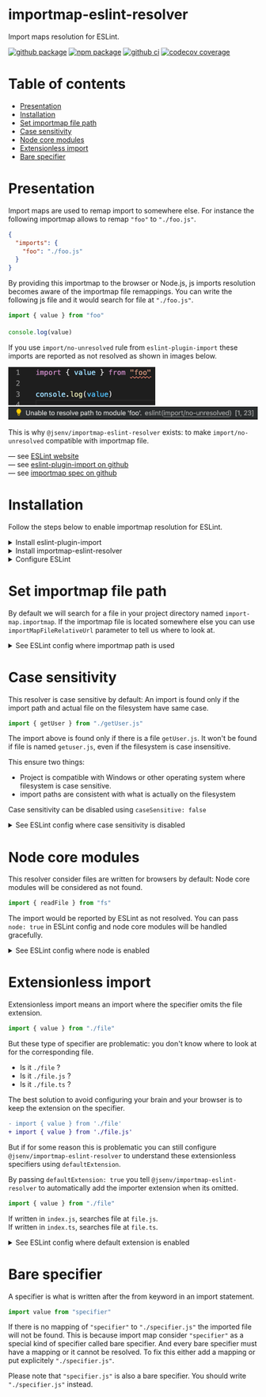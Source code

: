 # importmap-eslint-resolver

Import maps resolution for ESLint.

[![github package](https://img.shields.io/github/package-json/v/jsenv/jsenv-importmap-eslint-resolver.svg?logo=github&label=package)](https://github.com/jsenv/jsenv-importmap-eslint-resolver/packages)
[![npm package](https://img.shields.io/npm/v/@jsenv/importmap-eslint-resolver.svg?logo=npm&label=package)](https://www.npmjs.com/package/@jsenv/importmap-eslint-resolver)
[![github ci](https://github.com/jsenv/jsenv-importmap-eslint-resolver/workflows/ci/badge.svg)](https://github.com/jsenv/jsenv-importmap-eslint-resolver/actions?workflow=ci)
[![codecov coverage](https://codecov.io/gh/jsenv/jsenv-importmap-eslint-resolver/branch/master/graph/badge.svg)](https://codecov.io/gh/jsenv/jsenv-importmap-eslint-resolver)

# Table of contents

- [Presentation](#Presentation)
- [Installation](#installation)
- [Set importmap file path](#Set-importmap-file-path)
- [Case sensitivity](#Case-sensitivity)
- [Node core modules](#Node-core-modules)
- [Extensionless import](#extensionless-import)
- [Bare specifier](#Bare-specifier)

# Presentation

Import maps are used to remap import to somewhere else. For instance the following importmap allows to remap `"foo"` to `"./foo.js"`.

```json
{
  "imports": {
    "foo": "./foo.js"
  }
}
```

By providing this importmap to the browser or Node.js, js imports resolution becomes aware of the importmap file remappings. You can write the following js file and it would search for file at `"./foo.js"`.

```js
import { value } from "foo"

console.log(value)
```

If you use `import/no-unresolved` rule from `eslint-plugin-import` these imports are reported as not resolved as shown in images below.

![screenshot import not resolved in vscode](./docs/vscode-import-not-resolved.png)</br >
![screenshot eslint error in vscode](./docs/eslint-error-in-vscode.png)

This is why `@jsenv/importmap-eslint-resolver` exists: to make `import/no-unresolved` compatible with importmap file.

— see [ESLint website](https://eslint.org)<br />
— see [eslint-plugin-import on github](https://github.com/benmosher/eslint-plugin-import)<br />
— see [importmap spec on github](https://github.com/WICG/import-maps)<br />

# Installation

Follow the steps below to enable importmap resolution for ESLint.

<details>
  <summary>Install eslint-plugin-import</summary>

> If you already use this ESLint plugin you can skip this step.

```console
npm install --save-dev eslint-plugin-import
```

</details>

<details>
  <summary>Install importmap-eslint-resolver</summary>

```console
npm install --save-dev @jsenv/importmap-eslint-resolver
```

</details>

<details>
  <summary>Configure ESLint</summary>

Your ESLint config must:

- enable `eslint-plugin-import` in `plugins`
- configure `eslint-plugin-import` to use `@jsenv/importmap-eslint-resolver` as resolver

Your minimal `.eslintrc.cjs` file looks like this:

```js
module.exports = {
  plugins: ["import"],
  settings: {
    "import/resolver": {
      [require.resolve("@jsenv/importmap-eslint-resolver")]: {
        projectDirectoryUrl: __dirname,
      },
    },
  },
}
```

</details>

# Set importmap file path

By default we will search for a file in your project directory named `import-map.importmap`. If the importmap file is located somewhere else you can use `importMapFileRelativeUrl` parameter to tell us where to look at.

<details>
  <summary>See ESLint config where importmap path is used</summary>

```js
module.exports = {
  plugins: ["import"],
  settings: {
    "import/resolver": {
      [require.resolve("@jsenv/importmap-eslint-resolver")]: {
        projectDirectoryUrl: __dirname,
        importMapFileRelativeUrl: "./project.importmap",
      },
    },
  },
}
```

</details>

# Case sensitivity

This resolver is case sensitive by default: An import is found only if the import path and actual file on the filesystem have same case.

```js
import { getUser } from "./getUser.js"
```

The import above is found only if there is a file `getUser.js`. It won't be found if file is named `getuser.js`, even if the filesystem is case insensitive.

This ensure two things:

- Project is compatible with Windows or other operating system where filesystem is case sensitive.
- import paths are consistent with what is actually on the filesystem

Case sensitivity can be disabled using `caseSensitive: false`

<details>
<summary>See ESLint config where case sensitivity is disabled
</summary>

```js
module.exports = {
  plugins: ["import"],
  settings: {
    "import/resolver": {
      [require.resolve("@jsenv/importmap-eslint-resolver")]: {
        projectDirectoryUrl: __dirname,
        caseSensitive: false,
      },
    },
  },
}
```

</details>

# Node core modules

This resolver consider files are written for browsers by default: Node core modules will be considered as not found.

```js
import { readFile } from "fs"
```

The import would be reported by ESLint as not resolved. You can pass `node: true` in ESLint config and node core modules will be handled gracefully.

<details>
<summary>See ESLint config where node is enabled
</summary>

```js
module.exports = {
  plugins: ["import"],
  settings: {
    "import/resolver": {
      [require.resolve("@jsenv/importmap-eslint-resolver")]: {
        projectDirectoryUrl: __dirname,
        node: true,
      },
    },
  },
}
```

</details>

# Extensionless import

Extensionless import means an import where the specifier omits the file extension.

```js
import { value } from "./file"
```

But these type of specifier are problematic: you don't know where to look at for the corresponding file.

- Is it `./file` ?
- Is it `./file.js` ?
- Is it `./file.ts` ?

The best solution to avoid configuring your brain and your browser is to keep the extension on the specifier.

```diff
- import { value } from './file'
+ import { value } from './file.js'
```

But if for some reason this is problematic you can still configure `@jsenv/importmap-eslint-resolver` to understand these extensionless specifiers using `defaultExtension`.

By passing `defaultExtension: true` you tell `@jsenv/importmap-eslint-resolver` to automatically add the importer extension when its omitted.

```js
import { value } from "./file"
```

If written in `index.js`, searches file at `file.js`.<br />
If written in `index.ts`, searches file at `file.ts`.

<details>
<summary>See ESLint config where default extension is enabled
</summary>

```js
module.exports = {
  plugins: ["import"],
  settings: {
    "import/resolver": {
      [require.resolve("@jsenv/importmap-eslint-resolver")]: {
        projectDirectoryUrl: __dirname,
        defaultExtension: true,
      },
    },
  },
}
```

</details>

# Bare specifier

A specifier is what is written after the from keyword in an import statement.

```js
import value from "specifier"
```

If there is no mapping of `"specifier"` to `"./specifier.js"` the imported file will not be found.
This is because import map consider `"specifier"` as a special kind of specifier called bare specifier.
And every bare specifier must have a mapping or it cannot be resolved.
To fix this either add a mapping or put explicitely `"./specifier.js"`.

Please note that `"specifier.js"` is also a bare specifier. You should write `"./specifier.js"` instead.
